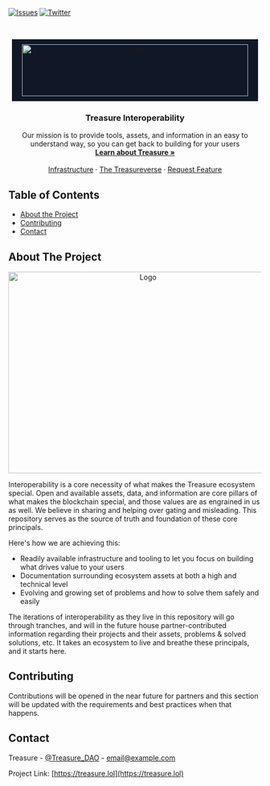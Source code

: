 <!--
*** I'm using markdown "reference style" links for readability.
*** Reference links are enclosed in brackets [ ] instead of parentheses ( ).
*** See the bottom of this document for the declaration of the reference variables
*** for contributors-url, forks-url, etc. This is an optional, concise syntax you may use.
*** https://www.markdownguide.org/basic-syntax/#reference-style-links
-->
[![Issues][issues-shield]][issues-url]
[![Twitter][twitter-shield]][twitter-url]



<!-- PROJECT LOGO -->
<br />
<p align="center">
  <a href="https://treasure.lol/">
    <img style="background-color: rgb(16 24 39); padding: 10px 20px" src="https://treasure.lol/build/_assets/logo-light-QKJXV52Z.png" alt="Logo" width="450" height="103">
  </a>

  <h3 align="center">Treasure Interoperability</h3>

  <p align="center">
    Our mission is to provide tools, assets, and information in an easy to understand way, so you can get back to building for your users
    <br />
    <a href="https://treasure.lol/about"><strong>Learn about Treasure »</strong></a>
    <br />
    <br />
    <a href="https://treasure.lol/infrastructure">Infrastructure</a>
    ·
    <a href="https://treasure.lol/cartridges">The Treasureverse</a>
    ·
    <a href="https://github.com/othneildrew/Best-README-Template/issues">Request Feature</a>
  </p>
</p>



<!-- TABLE OF CONTENTS -->
## Table of Contents

* [About the Project](#about-the-project)
* [Contributing](#contributing)
* [Contact](#contact)



<!-- ABOUT THE PROJECT -->
## About The Project

<p align="center">
    <a href="https://treasure.lol/">
        <img src="https://treasure.lol/build/_assets/hero-ZQWGLR62.png" alt="Logo" width="540" height="400">
    </a>
</p>

Interoperability is a core necessity of what makes the Treasure ecosystem special. Open and available assets, data, and information are core pillars of what makes the blockchain special, and those values are as engrained in us as well. We believe in sharing and helping over gating and misleading. This repository serves as the source of truth and foundation of these core principals.

Here's how we are achieving this:
* Readily available infrastructure and tooling to let you focus on building what drives value to your users
* Documentation surrounding ecosystem assets at both a high and technical level
* Evolving and growing set of problems and how to solve them safely and easily

The iterations of interoperability as they live in this repository will go through tranches, and will in the future house partner-contributed information regarding their projects and their assets, problems & solved solutions, etc. It takes an ecosystem to live and breathe these principals, and it starts here.

<!-- CONTRIBUTING -->
## Contributing

Contributions will be opened in the near future for partners and this section will be updated with the requirements and best practices when that happens.


<!-- CONTACT -->
## Contact

Treasure - [@Treasure_DAO](https://twitter.com/Treasure_DAO) - email@example.com

Project Link: [https://treasure.lol](https://treasure.lol)

<!-- MARKDOWN LINKS & IMAGES -->
<!-- https://www.markdownguide.org/basic-syntax/#reference-style-links -->
[issues-shield]: https://img.shields.io/github/issues/TreasureProject/interoperability
[issues-url]: https://github.com/TreasureProject/interoperability/issues
[twitter-shield]: https://img.shields.io/twitter/follow/Treasure_DAO?style=social
[twitter-url]: https://twitter.com/intent/follow?screen_name=Treasure_DAO
[product-screenshot]: https://treasure.lol/build/_assets/hero-ZQWGLR62.png